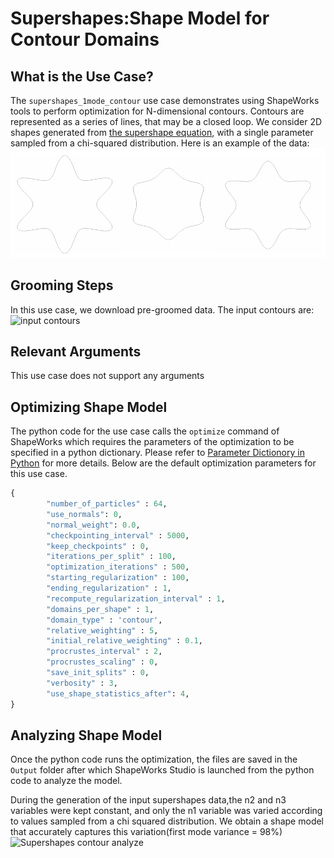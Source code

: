 # Supershapes:Shape Model for Contour Domains

## What is the Use Case?

The `supershapes_1mode_contour` use case demonstrates using ShapeWorks tools to perform optimization for N-dimensional contours.
Contours are represented as a series of lines, that may be a closed loop. We consider 2D shapes generated from [the supershape equation](http://paulbourke.net/geometry/supershape/), with a single parameter sampled from a chi-squared distribution.
Here is an example of the data:
![Supershapes contour](../../img/use-cases/supershapes_contour.png)

## Grooming Steps

In this use case, we download pre-groomed data.
The input contours are: 
![input contours](https://sci.utah.edu/~shapeworks/doc-resources/pngs/supershapes_input.png)
## Relevant Arguments

This use case does not support any arguments

## Optimizing Shape Model
The python code for the use case calls the `optimize` command of ShapeWorks which requires the parameters of the optimization to be specified in a python dictionary. Please refer to [Parameter Dictionory in Python](../../workflow/optimize.md#parameter-dictionary-in-python) for more details.
Below are the default optimization parameters for this use case.


```python
{
        "number_of_particles" : 64,
        "use_normals": 0,
        "normal_weight": 0.0,
        "checkpointing_interval" : 5000,
        "keep_checkpoints" : 0,
        "iterations_per_split" : 100,
        "optimization_iterations" : 500,
        "starting_regularization" : 100,
        "ending_regularization" : 1,
        "recompute_regularization_interval" : 1,
        "domains_per_shape" : 1,
        "domain_type" : 'contour',
        "relative_weighting" : 5,
        "initial_relative_weighting" : 0.1,
        "procrustes_interval" : 2,
        "procrustes_scaling" : 0,
        "save_init_splits" : 0,
        "verbosity" : 3,
        "use_shape_statistics_after": 4,
}
```

## Analyzing Shape Model
Once the python code runs the optimization, the files are saved in the `Output` folder after which ShapeWorks Studio is launched from the python code to analyze the model. 
           
During the generation of the input supershapes data,the n2 and n3 variables were kept constant, and only the n1 variable was varied according to values sampled from a chi squared distribution. We obtain a shape model that accurately captures this variation(first mode variance = 98%)
![Supershapes contour analyze](https://sci.utah.edu/~shapeworks/doc-resources/gifs/supershapes_contour.gif)
